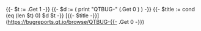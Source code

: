 {{- $t := .Get 1 -}}
{{- $d := ( print "QTBUG-" (.Get 0 ) ) -}}
{{- $title := cond (eq (len $t) 0) $d $t -}}
[{{- $title -}}](https://bugreports.qt.io/browse/QTBUG-{{- .Get 0 -}})